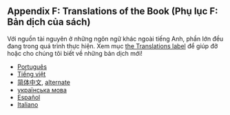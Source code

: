 ## Appendix F: Translations of the Book (Phụ lục F: Bản dịch của sách)

Với nguồn tài nguyên ở những ngôn ngữ khác ngoài tiếng Anh, phần lớn đều đang trong quá trình thực hiện. Xem mục [the Translations label][label] để giúp đỡ hoặc cho chúng tôi biết về những bản dịch mới!

[label]: https://github.com/rust-lang/book/issues?q=is%3Aopen+is%3Aissue+label%3ATranslations

- [Português](https://coreh.github.io/rust-book-pt-br/)
- [Tiếng việt](https://rust-vietnam.github.io/book/)
- [简体中文](http://www.broadview.com.cn/article/144), [alternate](https://github.com/KaiserY/trpl-zh-cn)
- [українська мова](https://github.com/pavloslav/rust-book-uk-ua)
- [Español](https://github.com/z1mvader/book)
- [Italiano](https://github.com/CodelessFuture/trpl2-it)